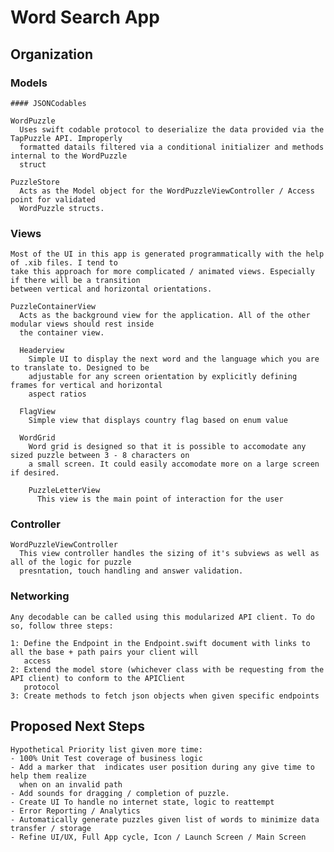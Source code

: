 #  Word Search App

## Organization
  
  ### Models
    #### JSONCodables 
    
    WordPuzzle
      Uses swift codable protocol to deserialize the data provided via the TapPuzzle API. Improperly 
      formatted datails filtered via a conditional initializer and methods internal to the WordPuzzle
      struct
    
    PuzzleStore 
      Acts as the Model object for the WordPuzzleViewController / Access point for validated 
      WordPuzzle structs. 
    
  ### Views

    Most of the UI in this app is generated programmatically with the help of .xib files. I tend to 
    take this approach for more complicated / animated views. Especially if there will be a transition 
    between vertical and horizontal orientations. 

    PuzzleContainerView 
      Acts as the background view for the application. All of the other modular views should rest inside 
      the container view. 
    
      Headerview
        Simple UI to display the next word and the language which you are to translate to. Designed to be 
        adjustable for any screen orientation by explicitly defining frames for vertical and horizontal 
        aspect ratios
    
      FlagView
        Simple view that displays country flag based on enum value
      
      WordGrid
        Word grid is designed so that it is possible to accomodate any sized puzzle between 3 - 8 characters on 
        a small screen. It could easily accomodate more on a large screen if desired.
      
        PuzzleLetterView
          This view is the main point of interaction for the user
    
   
   ### Controller
   
    WordPuzzleViewController
      This view controller handles the sizing of it's subviews as well as all of the logic for puzzle 
      presntation, touch handling and answer validation.
   
   
   ### Networking
   
    Any decodable can be called using this modularized API client. To do so, follow three steps: 
   
    1: Define the Endpoint in the Endpoint.swift document with links to all the base + path pairs your client will
       access
    2: Extend the model store (whichever class with be requesting from the API client) to conform to the APIClient
       protocol
    3: Create methods to fetch json objects when given specific endpoints
   
   
## Proposed Next Steps

    Hypothetical Priority list given more time:
    - 100% Unit Test coverage of business logic
    - Add a marker that  indicates user position during any give time to help them realize
      when on an invalid path
    - Add sounds for dragging / completion of puzzle.
    - Create UI To handle no internet state, logic to reattempt
    - Error Reporting / Analytics
    - Automatically generate puzzles given list of words to minimize data transfer / storage
    - Refine UI/UX, Full App cycle, Icon / Launch Screen / Main Screen 


 
